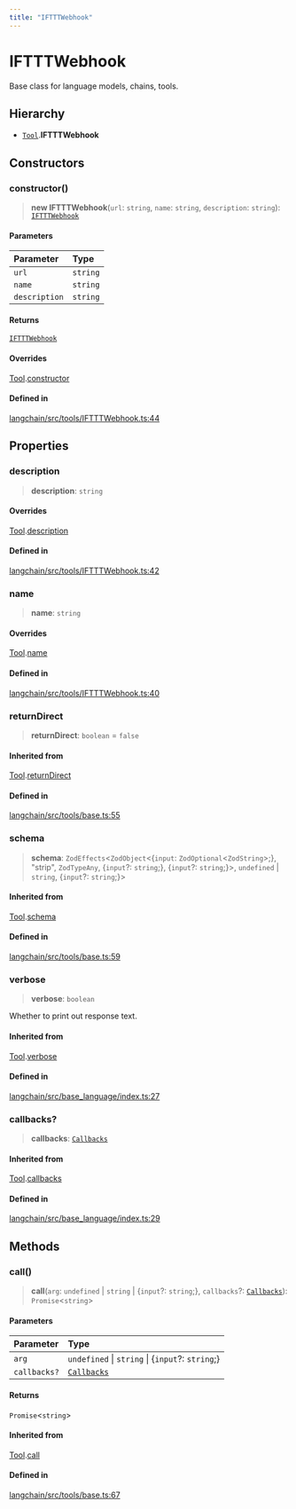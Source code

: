 ```yaml
---
title: "IFTTTWebhook"
---
```


# IFTTTWebhook

Base class for language models, chains, tools.

## Hierarchy

- [`Tool`](Tool.md).**IFTTTWebhook**

## Constructors

### constructor()

> **new IFTTTWebhook**(`url`: `string`, `name`: `string`, `description`: `string`): [`IFTTTWebhook`](IFTTTWebhook.md)

#### Parameters

| Parameter     | Type     |
| :------------ | :------- |
| `url`         | `string` |
| `name`        | `string` |
| `description` | `string` |

#### Returns

[`IFTTTWebhook`](IFTTTWebhook.md)

#### Overrides

[Tool](Tool.md).[constructor](Tool.md#constructor)

#### Defined in

[langchain/src/tools/IFTTTWebhook.ts:44](https://github.com/hwchase17/langchainjs/blob/ddf2996/langchain/src/tools/IFTTTWebhook.ts#L44)

## Properties

### description

> **description**: `string`

#### Overrides

[Tool](Tool.md).[description](Tool.md#description)

#### Defined in

[langchain/src/tools/IFTTTWebhook.ts:42](https://github.com/hwchase17/langchainjs/blob/ddf2996/langchain/src/tools/IFTTTWebhook.ts#L42)

### name

> **name**: `string`

#### Overrides

[Tool](Tool.md).[name](Tool.md#name)

#### Defined in

[langchain/src/tools/IFTTTWebhook.ts:40](https://github.com/hwchase17/langchainjs/blob/ddf2996/langchain/src/tools/IFTTTWebhook.ts#L40)

### returnDirect

> **returnDirect**: `boolean` = `false`

#### Inherited from

[Tool](Tool.md).[returnDirect](Tool.md#returndirect)

#### Defined in

[langchain/src/tools/base.ts:55](https://github.com/hwchase17/langchainjs/blob/ddf2996/langchain/src/tools/base.ts#L55)

### schema

> **schema**: `ZodEffects`<`ZodObject`<\{`input`: `ZodOptional`<`ZodString`\>;}, "strip", `ZodTypeAny`, \{`input`?: `string`;}, \{`input`?: `string`;}\>, `undefined` \| `string`, \{`input`?: `string`;}\>

#### Inherited from

[Tool](Tool.md).[schema](Tool.md#schema)

#### Defined in

[langchain/src/tools/base.ts:59](https://github.com/hwchase17/langchainjs/blob/ddf2996/langchain/src/tools/base.ts#L59)

### verbose

> **verbose**: `boolean`

Whether to print out response text.

#### Inherited from

[Tool](Tool.md).[verbose](Tool.md#verbose)

#### Defined in

[langchain/src/base_language/index.ts:27](https://github.com/hwchase17/langchainjs/blob/ddf2996/langchain/src/base_language/index.ts#L27)

### callbacks?

> **callbacks**: [`Callbacks`](../../callbacks/types/Callbacks.md)

#### Inherited from

[Tool](Tool.md).[callbacks](Tool.md#callbacks)

#### Defined in

[langchain/src/base_language/index.ts:29](https://github.com/hwchase17/langchainjs/blob/ddf2996/langchain/src/base_language/index.ts#L29)

## Methods

### call()

> **call**(`arg`: `undefined` \| `string` \| \{`input`?: `string`;}, `callbacks`?: [`Callbacks`](../../callbacks/types/Callbacks.md)): `Promise`<`string`\>

#### Parameters

| Parameter    | Type                                              |
| :----------- | :------------------------------------------------ |
| `arg`        | `undefined` \| `string` \| \{`input`?: `string`;} |
| `callbacks?` | [`Callbacks`](../../callbacks/types/Callbacks.md) |

#### Returns

`Promise`<`string`\>

#### Inherited from

[Tool](Tool.md).[call](Tool.md#call)

#### Defined in

[langchain/src/tools/base.ts:67](https://github.com/hwchase17/langchainjs/blob/ddf2996/langchain/src/tools/base.ts#L67)
